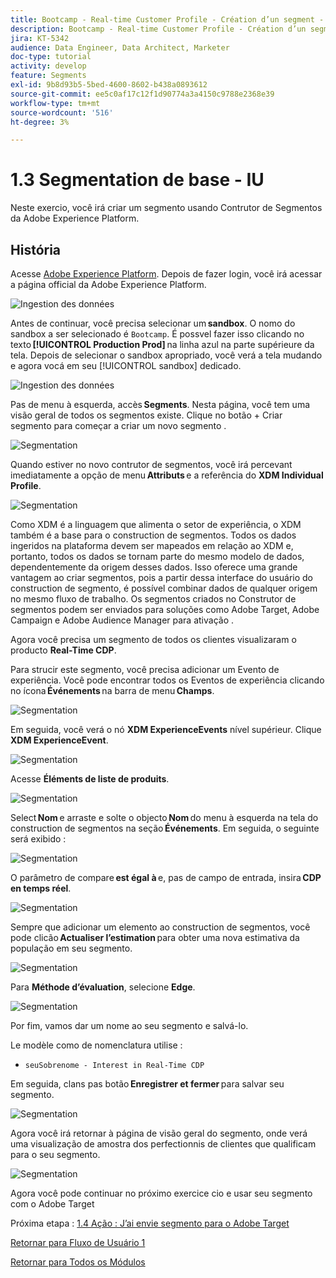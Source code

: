 ```yaml
---
title: Bootcamp - Real-time Customer Profile - Création d’un segment - IU - Brésil
description: Bootcamp - Real-time Customer Profile - Création d’un segment - IU - Brésil
jira: KT-5342
audience: Data Engineer, Data Architect, Marketer
doc-type: tutorial
activity: develop
feature: Segments
exl-id: 9b8d93b5-5bed-4600-8602-b438a0893612
source-git-commit: ee5c0af17c12f1d90774a3a4150c9788e2368e39
workflow-type: tm+mt
source-wordcount: '516'
ht-degree: 3%

---
```


# 1.3 Segmentation de base - IU

Neste exercio, você irá criar um segmento usando Contrutor de Segmentos da Adobe Experience Platform.

## História

Acesse [Adobe Experience Platform](https://experience.adobe.com/platform). Depois de fazer login, você irá acessar a página official da Adobe Experience Platform.

![Ingestion des données](./images/home.png)

Antes de continuar, você precisa selecionar um **sandbox**. O nomo do sandbox a ser selecionado é ``Bootcamp``. É possvel fazer isso clicando no texto **[!UICONTROL Production Prod]** na linha azul na parte supérieure da tela. Depois de selecionar o sandbox apropriado, você verá a tela mudando e agora vocá em seu [!UICONTROL sandbox] dedicado.

![Ingestion des données](./images/sb1.png)

Pas de menu à esquerda, accès **Segments**. Nesta página, você tem uma visão geral de todos os segmentos existe. Clique no botão + Criar segmento para começar a criar um novo segmento .

![Segmentation](./images/menuseg.png)

Quando estiver no novo contrutor de segmentos, você irá percevant imediatamente a opção de menu **Attributs** e a referência do **XDM Individual Profile**.

![Segmentation](./images/segmentationui.png)

Como XDM é a linguagem que alimenta o setor de experiência, o XDM também é a base para o construction de segmentos. Todos os dados ingeridos na plataforma devem ser mapeados em relação ao XDM e, portanto, todos os dados se tornam parte do mesmo modelo de dados, dependentemente da origem desses dados. Isso oferece uma grande vantagem ao criar segmentos, pois a partir dessa interface do usuário do construction de segmento, é possível combinar dados de qualquer origem no mesmo fluxo de trabalho. Os segmentos criados no Construtor de segmentos podem ser enviados para soluções como Adobe Target, Adobe Campaign e Adobe Audience Manager para ativação .

Agora você precisa um segmento de todos os clientes visualizaram o producto **Real-Time CDP**.

Para strucir este segmento, você precisa adicionar um Evento de experiência. Você pode encontrar todos os Eventos de experiência clicando no ícona **Événements** na barra de menu **Champs**.

![Segmentation](./images/findee.png)

Em seguida, você verá o nó **XDM ExperienceEvents** nível supérieur. Clique **XDM ExperienceEvent**.

![Segmentation](./images/see.png)

Acesse **Éléments de liste de produits**.

![Segmentation](./images/plitems.png)

Select **Nom** e arraste e solte o objecto **Nom** do menu à esquerda na tela do construction de segmentos na seção **Événements**. Em seguida, o seguinte será exibido :

![Segmentation](./images/eewebpdtlname.png)

O parâmetro de compare **est égal à** e, pas de campo de entrada, insira **CDP en temps réel**.

![Segmentation](./images/pv.png)

Sempre que adicionar um elemento ao construction de segmentos, você pode clicão **Actualiser l’estimation** para obter uma nova estimativa da população em seu segmento.

![Segmentation](./images/refreshest.png)

Para **Méthode d’évaluation**, selecione **Edge**.

![Segmentation](./images/evedge.png)

Por fim, vamos dar um nome ao seu segmento e salvá-lo.

Le modèle como de nomenclatura utilise :

- `seuSobrenome - Interest in Real-Time CDP`

Em seguida, clans pas botão **Enregistrer et fermer** para salvar seu segmento.

![Segmentation](./images/segmentname.png)

Agora você irá retornar à página de visão geral do segmento, onde verá uma visualização de amostra dos perfectionnis de clientes que qualificam para o seu segmento.

![Segmentation](./images/savedsegment.png)

Agora você pode continuar no próximo exercice cio e usar seu segmento com o Adobe Target

Próxima etapa : [1.4 Ação : J’ai envie segmento para o Adobe Target](./ex4.md)

[Retornar para Fluxo de Usuário 1](./uc1.md)

[Retornar para Todos os Módulos](../../overview.md)
